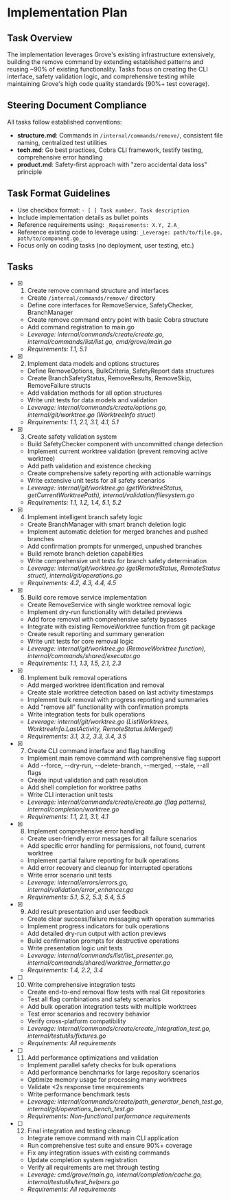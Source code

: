 # Implementation Plan

## Task Overview

The implementation leverages Grove's existing infrastructure extensively, building the remove command by extending established patterns and reusing ~90% of existing functionality. Tasks focus on creating the CLI interface, safety validation logic, and comprehensive testing while maintaining Grove's high code quality standards (90%+ test coverage).

## Steering Document Compliance

All tasks follow established conventions:

- **structure.md**: Commands in `/internal/commands/remove/`, consistent file naming, centralized test utilities
- **tech.md**: Go best practices, Cobra CLI framework, testify testing, comprehensive error handling
- **product.md**: Safety-first approach with "zero accidental data loss" principle

## Task Format Guidelines

- Use checkbox format: `- [ ] Task number. Task description`
- Include implementation details as bullet points
- Reference requirements using: `_Requirements: X.Y, Z.A_`
- Reference existing code to leverage using: `_Leverage: path/to/file.go, path/to/component.go_`
- Focus only on coding tasks (no deployment, user testing, etc.)

## Tasks

- [x]   1. Create remove command structure and interfaces
    - Create `/internal/commands/remove/` directory
    - Define core interfaces for RemoveService, SafetyChecker, BranchManager
    - Create remove command entry point with basic Cobra structure
    - Add command registration to main.go
    - _Leverage: internal/commands/create/create.go, internal/commands/list/list.go, cmd/grove/main.go_
    - _Requirements: 1.1, 5.1_

- [x]   2. Implement data models and options structures
    - Define RemoveOptions, BulkCriteria, SafetyReport data structures
    - Create BranchSafetyStatus, RemoveResults, RemoveSkip, RemoveFailure structs
    - Add validation methods for all option structures
    - Write unit tests for data models and validation
    - _Leverage: internal/commands/create/options.go, internal/git/worktree.go (WorktreeInfo struct)_
    - _Requirements: 1.1, 2.1, 3.1, 4.1, 5.1_

- [x]   3. Create safety validation system
    - Build SafetyChecker component with uncommitted change detection
    - Implement current worktree validation (prevent removing active worktree)
    - Add path validation and existence checking
    - Create comprehensive safety reporting with actionable warnings
    - Write extensive unit tests for all safety scenarios
    - _Leverage: internal/git/worktree.go (getWorktreeStatus, getCurrentWorktreePath), internal/validation/filesystem.go_
    - _Requirements: 1.1, 1.2, 1.4, 5.1, 5.2_

- [x]   4. Implement intelligent branch safety logic
    - Create BranchManager with smart branch deletion logic
    - Implement automatic deletion for merged branches and pushed branches
    - Add confirmation prompts for unmerged, unpushed branches
    - Build remote branch deletion capabilities
    - Write comprehensive unit tests for branch safety determination
    - _Leverage: internal/git/worktree.go (getRemoteStatus, RemoteStatus struct), internal/git/operations.go_
    - _Requirements: 4.2, 4.3, 4.4, 4.5_

- [x]   5. Build core remove service implementation
    - Create RemoveService with single worktree removal logic
    - Implement dry-run functionality with detailed previews
    - Add force removal with comprehensive safety bypasses
    - Integrate with existing RemoveWorktree function from git package
    - Create result reporting and summary generation
    - Write unit tests for core removal logic
    - _Leverage: internal/git/worktree.go (RemoveWorktree function), internal/commands/shared/executor.go_
    - _Requirements: 1.1, 1.3, 1.5, 2.1, 2.3_

- [x]   6. Implement bulk removal operations
    - Add merged worktree identification and removal
    - Create stale worktree detection based on last activity timestamps
    - Implement bulk removal with progress reporting and summaries
    - Add "remove all" functionality with confirmation prompts
    - Write integration tests for bulk operations
    - _Leverage: internal/git/worktree.go (ListWorktrees, WorktreeInfo.LastActivity, RemoteStatus.IsMerged)_
    - _Requirements: 3.1, 3.2, 3.3, 3.4, 3.5_

- [x]   7. Create CLI command interface and flag handling
    - Implement main remove command with comprehensive flag support
    - Add --force, --dry-run, --delete-branch, --merged, --stale, --all flags
    - Create input validation and path resolution
    - Add shell completion for worktree paths
    - Write CLI interaction unit tests
    - _Leverage: internal/commands/create/create.go (flag patterns), internal/completion/worktree.go_
    - _Requirements: 1.1, 2.1, 3.1, 4.1_

- [x]   8. Implement comprehensive error handling
    - Create user-friendly error messages for all failure scenarios
    - Add specific error handling for permissions, not found, current worktree
    - Implement partial failure reporting for bulk operations
    - Add error recovery and cleanup for interrupted operations
    - Write error scenario unit tests
    - _Leverage: internal/errors/errors.go, internal/validation/error_enhancer.go_
    - _Requirements: 5.1, 5.2, 5.3, 5.4, 5.5_

- [x]   9. Add result presentation and user feedback
    - Create clear success/failure messaging with operation summaries
    - Implement progress indicators for bulk operations
    - Add detailed dry-run output with action previews
    - Build confirmation prompts for destructive operations
    - Write presentation logic unit tests
    - _Leverage: internal/commands/list/list_presenter.go, internal/commands/shared/worktree_formatter.go_
    - _Requirements: 1.4, 2.2, 3.4_

- [ ]   10. Write comprehensive integration tests
    - Create end-to-end removal flow tests with real Git repositories
    - Test all flag combinations and safety scenarios
    - Add bulk operation integration tests with multiple worktrees
    - Test error scenarios and recovery behavior
    - Verify cross-platform compatibility
    - _Leverage: internal/commands/create/create_integration_test.go, internal/testutils/fixtures.go_
    - _Requirements: All requirements_

- [ ]   11. Add performance optimizations and validation
    - Implement parallel safety checks for bulk operations
    - Add performance benchmarks for large repository scenarios
    - Optimize memory usage for processing many worktrees
    - Validate <2s response time requirements
    - Write performance benchmark tests
    - _Leverage: internal/commands/create/path_generator_bench_test.go, internal/git/operations_bench_test.go_
    - _Requirements: Non-functional performance requirements_

- [ ]   12. Final integration and testing cleanup
    - Integrate remove command with main CLI application
    - Run comprehensive test suite and ensure 90%+ coverage
    - Fix any integration issues with existing commands
    - Update completion system registration
    - Verify all requirements are met through testing
    - _Leverage: cmd/grove/main.go, internal/completion/cache.go, internal/testutils/test_helpers.go_
    - _Requirements: All requirements_
